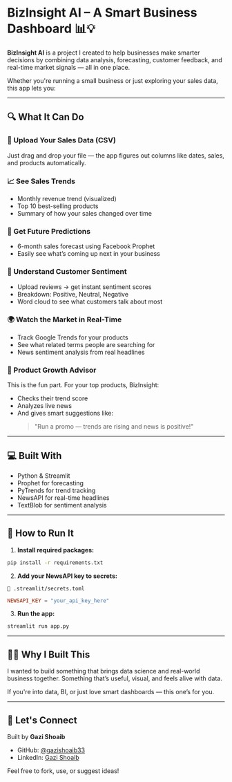 # BizInsight AI – A Smart Business Dashboard 📊💡

**BizInsight AI** is a project I created to help businesses make smarter decisions by combining data analysis, forecasting, customer feedback, and real-time market signals — all in one place.

Whether you're running a small business or just exploring your sales data, this app lets you:

---

## 🔍 What It Can Do

### 🧾 Upload Your Sales Data (CSV)
Just drag and drop your file — the app figures out columns like dates, sales, and products automatically.

### 📈 See Sales Trends
- Monthly revenue trend (visualized)
- Top 10 best-selling products
- Summary of how your sales changed over time

### 🔮 Get Future Predictions
- 6-month sales forecast using Facebook Prophet
- Easily see what’s coming up next in your business

### 💬 Understand Customer Sentiment
- Upload reviews → get instant sentiment scores
- Breakdown: Positive, Neutral, Negative
- Word cloud to see what customers talk about most

### 🌍 Watch the Market in Real-Time
- Track Google Trends for your products
- See what related terms people are searching for
- News sentiment analysis from real headlines

### 🧠 Product Growth Advisor
This is the fun part. For your top products, BizInsight:
- Checks their trend score
- Analyzes live news
- And gives smart suggestions like:
  > "Run a promo — trends are rising and news is positive!"

---

## 💻 Built With
- Python & Streamlit
- Prophet for forecasting
- PyTrends for trend tracking
- NewsAPI for real-time headlines
- TextBlob for sentiment analysis

---

## 🚀 How to Run It

1. **Install required packages:**
```bash
pip install -r requirements.txt
```

2. **Add your NewsAPI key to secrets:**
```
📁 .streamlit/secrets.toml
```
```toml
NEWSAPI_KEY = "your_api_key_here"
```

3. **Run the app:**
```bash
streamlit run app.py
```

---

## 🙋‍♂️ Why I Built This
I wanted to build something that brings data science and real-world business together. Something that’s useful, visual, and feels alive with data.

If you're into data, BI, or just love smart dashboards — this one’s for you.

---

## 👋 Let's Connect
Built by **Gazi Shoaib**

- GitHub: [@gazishoaib33](https://github.com/gazishoaib33)
- LinkedIn: [Gazi Shoaib](https://www.linkedin.com/in/gazi-shoaib-1291531a4/)

Feel free to fork, use, or suggest ideas!
